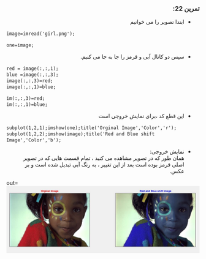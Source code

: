 <div dir ="rtl">

###  تمرین 22:<br/>

 
*   ابتدا تصویر را می خوانیم <br/>

</div>



```
image=imread('girl.png');
```

```
one=image;
```

<div dir ="rtl">
 
*    سپس  دو کانال آبی و قرمز را جا به جا می کنیم. <br/>

</div>

```
red = image(:,:,1);
blue =image(:,:,3);
image(:,:,3)=red;
image(:,:,1)=blue;
```

```
im(:,:,3)=red;
im(:,:,1)=blue;
```

<div dir ="rtl">
 
*    این قطع کد ،برای نمایش خروجی است  <br/>

</div>

```
subplot(1,2,1);imshow(one);title('Orginal Image','Color','r');
subplot(1,2,2);imshow(image);title('Red and Blue shift Image','Color','b');
```



<div dir ="rtl">
 
*    نمایش خروجی: <br/>
همان طور که در تصویر مشاهده می کنید ، تمام قسمت هایی که در تصویر اصلی قرمز بوده است بعد از این تغییر ، به رنگ آبی تبدیل شده است و بر عکس.

</div>


out=![out](t22.JPG )
